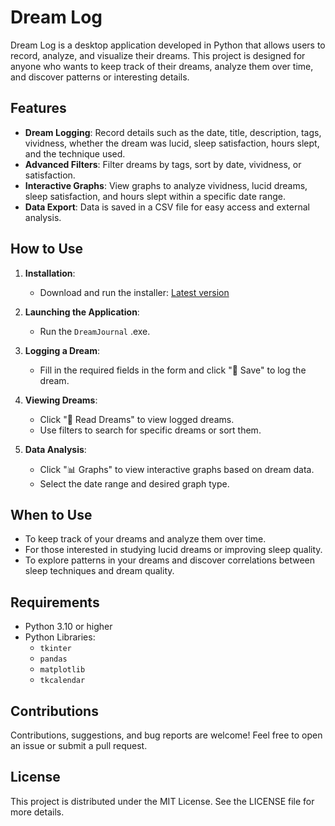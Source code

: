 # Dream Log

Dream Log is a desktop application developed in Python that allows users to record, analyze, and visualize their dreams. This project is designed for anyone who wants to keep track of their dreams, analyze them over time, and discover patterns or interesting details.

## Features

- **Dream Logging**: Record details such as the date, title, description, tags, vividness, whether the dream was lucid, sleep satisfaction, hours slept, and the technique used.
- **Advanced Filters**: Filter dreams by tags, sort by date, vividness, or satisfaction.
- **Interactive Graphs**: View graphs to analyze vividness, lucid dreams, sleep satisfaction, and hours slept within a specific date range.
- **Data Export**: Data is saved in a CSV file for easy access and external analysis.

## How to Use

1. **Installation**:
   - Download and run the installer:
     [Latest version](https://github.com/DrPurpleNova/DreamLog/releases/latest)

2. **Launching the Application**:
   - Run the `DreamJournal` .exe.

3. **Logging a Dream**:
   - Fill in the required fields in the form and click "💾 Save" to log the dream.

4. **Viewing Dreams**:
   - Click "📖 Read Dreams" to view logged dreams.
   - Use filters to search for specific dreams or sort them.

5. **Data Analysis**:
   - Click "📊 Graphs" to view interactive graphs based on dream data.
   - Select the date range and desired graph type.

## When to Use

- To keep track of your dreams and analyze them over time.
- For those interested in studying lucid dreams or improving sleep quality.
- To explore patterns in your dreams and discover correlations between sleep techniques and dream quality.

## Requirements

- Python 3.10 or higher
- Python Libraries:
  - `tkinter`
  - `pandas`
  - `matplotlib`
  - `tkcalendar`

## Contributions

Contributions, suggestions, and bug reports are welcome! Feel free to open an issue or submit a pull request.

## License

This project is distributed under the MIT License. See the LICENSE file for more details.
